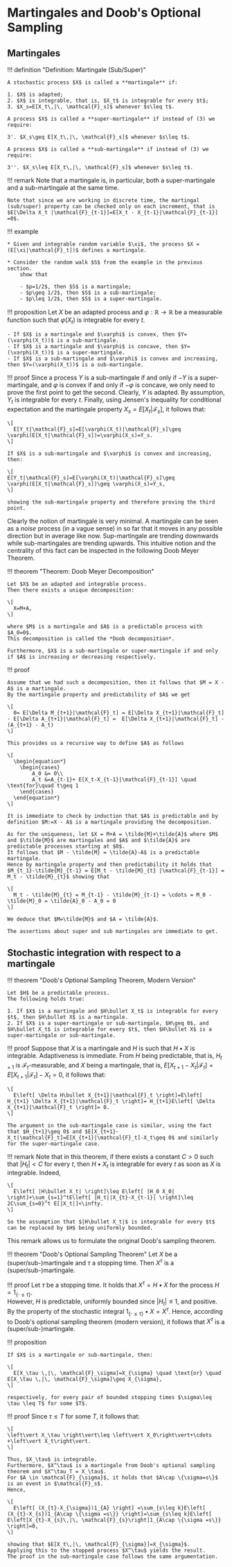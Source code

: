 # Martingales and Doob's Optional Sampling


## Martingales


!!! definition "Definition: Martingale (Sub/Super)"

    A stochastic process $X$ is called a **martingale** if:

    1. $X$ is adapted;
    2. $X$ is integrable, that is, $X_t$ is integrable for every $t$;
    3. $X_s=E[X_t\,|\, \mathcal{F}_s]$ whenever $s\leq t$.

    A process $X$ is called a **super-martingale** if instead of (3) we require:

    3'. $X_s\geq E[X_t\,|\, \mathcal{F}_s]$ whenever $s\leq t$.

    A process $X$ is called a **sub-martingale** if instead of (3) we require:

    3''. $X_s\leq E[X_t\,|\, \mathcal{F}_s]$ whenever $s\leq t$.


!!! remark
    Note that a martingale is, in particular, both a super-martingale and a sub-martingale at the same time.

    Note that since we are working in discrete time, the martingal (sub/super) property can be checked only on each increment, that is $E[\Delta X_t |\mathcal{F}_{t-1}]=E[X_t - X_{t-1}|\mathcal{F}_{t-1}] =0$.



!!! example

    * Given and integrable random variable $\xi$, the process $X = (E[\xi|\mathcal{F}_t])$ defines a martingale.

    * Consider the random walk $S$ from the example in the previous section.
        show that 

        - $p=1/2$, then $S$ is a martingale;
        - $p\geq 1/2$, then $S$ is a sub-martingale;
        - $p\leq 1/2$, then $S$ is a super-martingale.

!!! proposition
    Let $X$ be an adapted process and $\varphi:\mathbb{R}\to \mathbb{R}$ be a measurable function such that $\varphi(X_t)$ is integrable for every $t$.

    - If $X$ is a martingale and $\varphi$ is convex, then $Y=(\varphi(X_t))$ is a sub-martingale.
    - If $X$ is a martingale and $\varphi$ is concave, then $Y=(\varphi(X_t))$ is a super-martingale.
    - If $X$ is a sub-martingale and $\varphi$ is convex and increasing, then $Y=(\varphi(X_t))$ is a sub-martingale.

!!! proof
    Since a process $Y$ is a sub-martingale if and only if $-Y$ is a super-martingale, and $\varphi$ is convex if and only if $-\varphi$ is concave, we only need to prove the first point to get the second.
    Clearly, $Y$ is adapted.
    By assumption, $Y_t$ is integrable for every $t$.
    Finally, using Jensen's inequality for conditional expectation and the martingale property $X_s=E[X_t|\mathcal{F}_s]$, it follows that:

    \[
      E[Y_t|\mathcal{F}_s]=E[\varphi(X_t)|\mathcal{F}_s]\geq \varphi(E[X_t|\mathcal{F}_s])=\varphi(X_s)=Y_s.
    \]

    If $X$ is a sub-martingale and $\varphi$ is convex and increasing, then:

    \[
    E[Y_t|\mathcal{F}_s]=E[\varphi(X_t)|\mathcal{F}_s]\geq \varphi(E[X_t|\mathcal{F}_s])\geq \varphi(X_s)=Y_s,
    \]

    showing the sub-martingale property and therefore proving the third point.


Clearly the notion of martingale is very minimal.
A martingale can be seen as a *noise* process (in a vague sense) in so far that it moves in any possible direction but in average like now.
Sup-martingale are trending downwards while sub-martingales are trending upwards.
This intuitive notion and the centrality of this fact can be inspected in the following Doob Meyer Theorem.

!!! theorem "Theorem: Doob Meyer Decomposition"

    Let $X$ be an adapted and integrable process.
    Then there exists a unique decomposition:

    \[
      X=M+A,
    \]

    where $M$ is a martingale and $A$ is a predictable process with $A_0=0$.
    This decomposition is called the *Doob decomposition*.

    Furthermore, $X$ is a sub-martingale or super-martingale if and only if $A$ is increasing or decreasing respectively.

!!! proof

    Assume that we had such a decomposition, then it follows that $M = X - A$ is a martingale.
    By the martingale property and predictability of $A$ we get

    \[
      0= E[\Delta M_{t+1}|\mathcal{F}_t] = E[\Delta X_{t+1}|\mathcal{F}_t] - E[\Delta A_{t+1}|\mathcal{F}_t] =  E[\Delta X_{t+1}|\mathcal{F}_t] -(A_{t+1} - A_t)
    \]

    This provides us a recursive way to define $A$ as follows

    \[
      \begin{equation*}
        \begin{cases}
            A_0 &= 0\\
            A_t &=A_{t-1}+ E[X_t-X_{t-1}|\mathcal{F}_{t-1}] \quad \text{for}\quad t\geq 1
        \end{cases}
      \end{equation*}
    \]

    It is immediate to check by induction that $A$ is predictable and by definition $M:=X - A$ is a martingale providing the decomposition.

    As for the uniqueness, let $X = M+A = \tilde{M}+\tilde{A}$ where $M$ and $\tilde{M}$ are martingales and $A$ and $\tilde{A}$ are predictable processes starting at $0$.
    It follows that $M - \tilde{M} = \tilde{A}-A$ is a predictable martingale.
    Hence by martingale property and then predictability it holds that $M_{t_1}-\tilde{M}_{t-1} = E[M_t - \tilde{M}_{t} |\mathcal{F}_{t-1}] = M_t - \tilde{M}_{t}$ showing that 

    \[
      M_t - \tilde{M}_{t} = M_{t-1} - \tilde{M}_{t-1} = \cdots = M_0 - \tilde{M}_0 = \tilde{A}_0 - A_0 = 0
    \]

    We deduce that $M=\tilde{M}$ and $A = \tilde{A}$.

    The assertions about super and sub martingales are immediate to get.


## Stochastic integration with respect to a martingale

!!! theorem "Doob's Optional Sampling Theorem, Modern Version"

    Let $H$ be a predictable process.
    The following holds true:

    1. If $X$ is a martingale and $H\bullet X_t$ is integrable for every $t$, then $H\bullet X$ is a martingale.
    2. If $X$ is a super-martingale or sub-martingale, $H\geq 0$, and $H\bullet X_t$ is integrable for every $t$, then $H\bullet X$ is a super-martingale or sub-martingale.

!!! proof
    Suppose that $X$ is a martingale and $H$ is such that $H\bullet X$ is integrable.
    Adaptiveness is immediate.
    From $H$ being predictable, that is, $H_{t+1}$ is $\mathcal{F}_t$-measurable, and $X$ being a martingale, that is, $E[X_{t+1}-X_t|\mathcal{F}_t]=E[X_{t+1}|\mathcal{F}_t]-X_t=0$, it follows that:

    \[
      E\left[ \Delta H\bullet X_{t+1}|\mathcal{F}_t \right]=E\left[ H_{t+1} \Delta X_{t+1}|\mathcal{F}_t \right]= H_{t+1}E\left[ \Delta X_{t+1}|\mathcal{F}_t \right]= 0.
    \]

    The argument in the sub-martingale case is similar, using the fact that $H_{t+1}\geq 0$ and $E[X_{t+1}-X_t|\mathcal{F}_t]=E[X_{t+1}|\mathcal{F}_t]-X_t\geq 0$ and similarly for the super-martingale case.


!!! remark
    Note that in this theorem, if there exists a constant $C>0$ such that $|H_t|<C$ for every $t$, then $H\bullet X_t$ is integrable for every $t$ as soon as $X$ is integrable.
    Indeed,

    \[
      E\left[ |H\bullet X_t| \right]\leq E\left[ |H_0 X_0| \right]+\sum_{s=1}^tE\left[ |H_t||X_{t}-X_{t-1}| \right]\leq 2C\sum_{s=0}^t E[|X_t|]<\infty.
    \]

    So the assumption that $|H\bullet X_t|$ is integrable for every $t$ can be replaced by $H$ being uniformly bounded.

This remark allows us to formulate the original Doob's sampling theorem.

!!! theorem "Doob's Optional Sampling Theorem"
    Let $X$ be a (super/sub-)martingale and $\tau$ a stopping time.
    Then $X^\tau$ is a (super/sub-)martingale.

!!! proof
    Let $\tau$ be a stopping time.
    It holds that $X^\tau=H\bullet X$ for the process $H=1_{\{\cdot \leq \tau\}}$.  
    However, $H$ is predictable, uniformly bounded since $|H_t|\leq 1$, and positive.
    By the property of the stochastic integral $1_{\{\cdot \leq \tau\}}\bullet X = X^\tau$.
    Hence, according to Doob's optional sampling theorem (modern version), it follows that $X^\tau$ is a (super/sub-)martingale.

!!! proposition

    If $X$ is a martingale or sub-martingale, then:

    \[
      E[X_\tau \,|\, \mathcal{F}_\sigma]=X_{\sigma} \quad \text{or} \quad E[X_\tau \,|\, \mathcal{F}_\sigma]\geq X_{\sigma},
    \]

    respectively, for every pair of bounded stopping times $\sigma\leq \tau \leq T$ for some $T$.

!!! proof
    Since $\tau \leq T$ for some $T$, it follows that:

    \[
    \left\vert X_\tau \right\vert\leq \left\vert X_0\right\vert+\cdots +\left\vert X_t\right\vert.
    \]

    Thus, $X_\tau$ is integrable.
    Furthermore, $X^\tau$ is a martingale from Doob's optional sampling theorem and $X^\tau_T = X_\tau$.
    For $A \in \mathcal{F}_{\sigma}$, it holds that $A\cap \{\sigma=s\}$ is an event in $\mathcal{F}_s$.
    Hence,

    \[
      E\left[ (X_{t}-X_{\sigma})1_{A} \right] =\sum_{s\leq k}E\left[ (X_{t}-X_{s})1_{A\cap \{\sigma =s\}} \right]=\sum_{s\leq k}E\left[ E\left[X_{t}-X_{s}\,|\, \mathcal{F}_{s}\right]1_{A\cap \{\sigma =s\}} \right]=0,
    \]

    showing that $E[X_t\,|\, \mathcal{F}_{\sigma}]=X_{\sigma}$.
    Applying this to the stopped process $X^\tau$ yields the result.
    The proof in the sub-martingale case follows the same argumentation.

